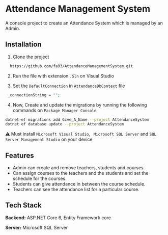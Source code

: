 # Attendance Management System
A console project to create an Attendance System which is managed by an Admin.
## Installation

1) Clone the project
```bash
  https://github.com/fa93/AttendanceManagementSystem.git
```
2) Run the file with extension ` .Sln ` on Visual Studio

3) Set the `DefaultConnection` in `AttendanceDbContext` file 
```bash
 _connectionString = "";
```

4) Now, Create and update the migrations by running the following commands on ``` Package Manager Console ```
```bash
dotnet-ef migrations add Give_A_Name --project AttendanceSystem
dotnet ef database update --project AttendanceSystem
```
⚠️ Must install ` Microsoft Visual Studio `, ` Microsoft SQL Server` and `SQL Server Management Studio` on your device

## Features
- Admin can create and remove teachers, students and courses.
- Can assign courses to the teachers and the students and set the schedule for the courses. 
- Students can give attendance in between the course schedule. 
- Teachers can see the attendance list for a particular course.

## Tech Stack

**Backend:** ASP.NET Core 6, Entity Framework core

**Server:**  Microsoft SQL Server

